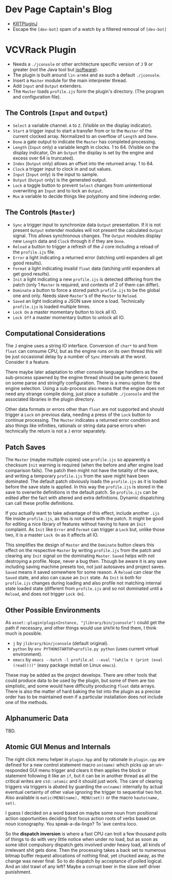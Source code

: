 # Dev Page Captain's Blog

  * [KRTPluginJ](https://jackokring.github.io/KRTPluginADemo/KRTPluginJ.html)
  * Escape the `[dev-bot]` spam of a watch by a filtered removal of `[dev-bot]` 

# VCVRack Plugin
  * Needs a `./jconsole` or other architecture specific version of `J` 9 or greater (not the Java tool but [jsoftware](https://github.com/jsoftware/jsource)).
  * The plugin is built around `lin-arm64` and as such a default `./jconsole`.
  * Insert a `Master` module for the main interpreter thread.
  * Add `Input` and `Output` extenders.
  * The `Master` loads `profile.ijs` form the plugin's directory. (The program and configuration file).
  
## The Controls (`Input` and `Output`)
  * `Select` a variable channel. `A` to `Z`. (Visible on the display indicator).
  * `Start` a trigger input to start a transfer from or to the `Master` of the current clocked array. Normalized to an overflow of `Length` and `Done`.
  * `Done` a gate output to indicate the `Master` has completed processing.
  * `Length` (`Input` only) a variable length in clocks. 1 to 64. (Visible on the display indicator, On an `Output` the display is set by the engine and excess over 64 is truncated).
  * `Index` (`Output` only) allows an offset into the returned array. 1 to 64.
  * `Clock` a trigger input to clock in and out values.
  * `Input` (`Input` only) is the input to sample.
  * `Output` (`Output` only) is the generated output.
  * `Lock` a toggle button to prevent `Select` changes from unintentional overwriting an `Input` and to lock an `Output`.
  * `Mux` a variable to decide things like polyphony and time indexing order.
  
## The Controls (`Master`)
  * `Sync` a trigger input to synchronize data `Output` presentation. If it is not present `Output` extender modules will not present the calculated `Output` signal. This allows synchronous changes. The `Output` modules display new `Length` data and `Clock` through it if they are `Done`.
  * `Reload` a button to trigger a refresh of the J core including a reload of the `profile.ijs` file.
  * `Error` a light indicating a returned error (latching until expanders all get good results).
  * `Format` a light indicating invalid `float` data (latching until expanders all get good results).
  * `Init` a light indicating a new `profile.ijs` is detected differing from the patch (only 1 `Master` is required, and contexts of 2 of them can differ).
  * `Dominate` a button to force a stored patch `profile.ijs` to be the global one and only. Needs slave `Master`'s of the `Master` to `Reload`.
  * `Saved` an light indicating a JSON save since a load. Technically `profile.ijs` is loaded multiple times.
  * `Lock On` a master momentary button to lock all IO.
  * `Lock Off` a master momentary button to unlock all IO.
  
## Computational Considerations
The `J` engine uses a string IO interface. Conversion of `char*` to and from `float` can consume CPU, but as the engine runs on its own thread this will be just occasional delay by a number of `Sync` intervals at the worst. Consider it a feature.

There maybe later adaptation to other console language handlers as the sub-process spawned by the engine thread should be quite generic based on some parse and stringify configuration. There is a menu option for the engine selection. Using a sub-process also means that the engine does not need any strange compile doing, just place a suitable `./jconsole` and the associated libraries in the plugin directory.

Other data formats or errors other than `float` are not supported and should trigger a `Lock` on previous data, needing a press of the `Lock` button to continue processing. The `Master` indicates a returned error condition and also things like infinities, rationals or string data parse errors when technically the return is not a `J` error separately.

## Patch Saves
The `Master` (maybe multiple copies) use `profile.ijs` so apparently a checksum `Init` warning is required (when the before and after engine load comparison fails). The patch then might not have the totality of the save, and writing a temporary `profile.ijs` from the save might have been dominated. The default patch obviously loads the `profile.ijs` as it is loaded before the save state is applied. In this way the `profile.ijs` is stored in the save to overwrite definitions in the default patch. So `profile.ijs` can be edited after the fact with altered and extra definitions. Dynamic dispatching can call these profile definitions.

If you actually want to take advantage of this effect, include another `.ijs` file inside `profile.ijs`, as this is not saved with the patch. It might be good for editing a nice library of features without having to have an `Init` complaint. As `Init` like `Error` and `Format` can trigger a `Lock` but, unlike those two, it is a master `Lock On` as it affects all IO.

This simplifies the design of `Master` and the `Dominate` button clears this effect on the respective `Master` by writing `profile.ijs` from the patch and clearing any `Init` signal on the dominating `Master`. `Saved` helps with not destroying a profile. Nope, never a bug then. Though be aware it is any save including saving machine presets too, not just autosaves and project saves. `Saved` means it saved somewhere for some reason. A `Reload` can clear the `Saved` state, and also can cause an `Init` state. As `Init` is both for `profile.ijs` changes during loading and also profile not matching internal state loaded state (different from `profile.ijs` and so not dominated until a `Reload`, and does not trigger `Lock On`).

## Other Possible Environments
As `asset::plugin(pluginInstance, "jlibrary/bin/jconsole")` could get the path if necessary, and other things would use `$PATH` to find them, I think much is possible.

  * `j` by `jlibrary/bin/jconsole` (default original).
  * `python` by `env PYTHONSTARTUP=profile.py python` (uses current virtual environment).
  * `emacs` by `emacs --batch -l profile.el --eval "(while t (print (eval (read))))"` (easy package install on Linux `emacs`).
  
These may be added as the project develops. There are other tools that could produce data to be used by the plugin, but some of them are too simplistic, and some would have difficulty producing `float` data arrays. There is also the matter of hard baking the list into the plugin as a precise order has to be maintained even if a particular installation does not include one of the methods.

## Alphanumeric Data
TBD.

## Atomic GUI Menus and Internals
The right click menu helper in `plugin.hpp` and by rationale in `plugin.cpp` are defined for a new control statement macro `on(name)` which picks up an un-responded GUI menu trigger and clears it then applies the block or statement following it like an `if`, but it can be in another thread as all the critical writes are `std::atomic` and it should just work. The care of clearing triggers via triggers is abated by guarding the `on(name)` internally by actual eventual certainty of other value ignoring the trigger to sequential two hot. Also available is `matic(MENU(name), MENU(set))` or the macro `hauto(name, set)`.

I guess I decided on a word based on maybe some noun from positional action opportunities deciding first focus action roots of verbs based on noun iconography. You speak-a-da-lingo? To 'ave centra loco.

So the **dispatch inversion** is where a fast CPU can troll a few thousand polls of things to do with very little notice when under no load, but as soon as some idiot compulsory dispatch gets involved under heavy load, all kinds of irrelevant shit gets done. Then the processing takes a back set to numerous bitmap buffer request allocations of nothing final, yet chucked away, as the change was never final. So to do dispatch by acceptance of polled logical. And an idol trawl of any left? Maybe a corrupt beer in the slave self driver punishment.
